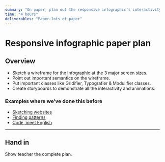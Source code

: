 ```yaml
---
summary: "On paper, plan out the responsive infographic’s interactivity, semantics, grids, etc."
time: "4 hours"
deliverables: "Paper—lots of paper"
---
```


# Responsive infographic paper plan

## Overview

- Sketch a wireframe for the infographic at the 3 major screen sizes.
- Point out important semantics on the wireframe.
- Put important classes like Gridifier, Typografier & Modulifier classes.
- Create storyboards to demonstrate all the interactivity and animations.

### Examples where we’ve done this before

- [Sketching websites](https://learntheweb.courses/courses/web-dev-2/sketching-websites/)
- [Finding patterns](https://learntheweb.courses/courses/web-dev-2/finding-patterns/)
- [Code, meet English](https://learntheweb.courses/workshops/think-like-a-programmer/code-meet-english/)

---

## Hand in

Show teacher the complete plan.
